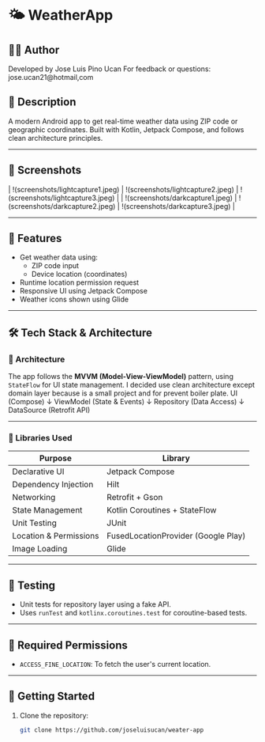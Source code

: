 # 🌤️ WeatherApp
## 👨‍💻 Author
Developed by Jose Luis Pino Ucan
For feedback or questions: jose.ucan21@hotmail,com

## 📄 Description
A modern Android app to get real-time weather data using ZIP code or geographic coordinates. Built with Kotlin, Jetpack Compose, and follows clean architecture principles.

---

## 📸 Screenshots

| !(screenshots/lightcapture1.jpeg) | !(screenshots/lightcapture2.jpeg) | !(screenshots/lightcapture3.jpeg) |
| !(screenshots/darkcapture1.jpeg) | !(screenshots/darkcapture2.jpeg) | !(screenshots/darkcapture3.jpeg) |

---
## 📍 Features

- Get weather data using:
    - ZIP code input
    - Device location (coordinates)
- Runtime location permission request
- Responsive UI using Jetpack Compose
- Weather icons shown using Glide 

---
## 🛠️ Tech Stack & Architecture

### 🧱 Architecture

The app follows the **MVVM (Model-View-ViewModel)** pattern, using `StateFlow` for UI state management.
I decided use clean architecture except domain layer because is a small project and for prevent boiler plate.
UI (Compose)
↓
ViewModel (State & Events)
↓
Repository (Data Access)
↓
DataSource (Retrofit API)

---

### 🔧 Libraries Used

| Purpose                | Library                             |
|------------------------|-------------------------------------|
| Declarative UI         | Jetpack Compose                     |
| Dependency Injection   | Hilt                                |
| Networking             | Retrofit + Gson                     |
| State Management       | Kotlin Coroutines + StateFlow       |
| Unit Testing           | JUnit                               |
| Location & Permissions | FusedLocationProvider (Google Play) |
| Image Loading          | Glide                               |

---
## 🧪 Testing

- Unit tests for repository layer using a fake API.
- Uses `runTest` and `kotlinx.coroutines.test` for coroutine-based tests.

---
## 🔐 Required Permissions

- `ACCESS_FINE_LOCATION`: To fetch the user's current location.

---

## 🚀 Getting Started

1. Clone the repository:
   ```bash
   git clone https://github.com/joseluisucan/weater-app
